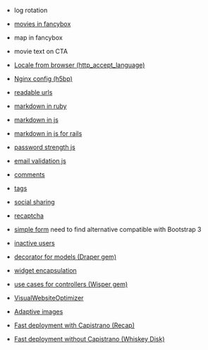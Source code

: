 * log rotation
* [movies in fancybox](https://github.com/kyparn/fancybox2-rails)
* map in fancybox
* movie text on CTA
* [Locale from browser (http_accept_language)](https://github.com/iain/http_accept_language)
* [Nginx config (h5bp)](https://github.com/h5bp/server-configs-nginx/blob/master/sites-available/example.com)

* [readable urls](https://github.com/norman/friendly_id)
* [markdown in ruby](https://github.com/tanoku/redcarpet)
* [markdown in js](https://github.com/chjj/marked)
* [markdown in js for rails](https://github.com/eastmedia/marked-rails)


* [password strength js](http://antelle.github.io/passfield/)
* [email validation js](https://github.com/Kicksend/mailcheck)
* [comments](http://disqus.com/)
* [tags](https://github.com/mbleigh/acts-as-taggable-on)
* [social sharing](http://addthis.com/)
* [recaptcha](https://github.com/ambethia/recaptcha)
* [simple form](https://github.com/plataformatec/simple_form)
  need to find alternative compatible with Bootstrap 3
* [inactive users](https://github.com/pluginaweek/state_machine)
* [decorator for models (Draper gem)](https://github.com/drapergem/draper)
* [widget encapsulation](https://github.com/apotonick/cells/)
* [use cases for controllers (Wisper gem)](https://github.com/krisleech/wisper)
* [VisualWebsiteOptimizer](http://visualwebsiteoptimizer.com/)
* [Adaptive images](https://github.com/scottjehl/picturefill)
* [Fast deployment with Capistrano (Recap)](https://github.com/freerange/recap)
* [Fast deployment without Capistrano (Whiskey Disk)](https://github.com/flogic/whiskey_disk)
